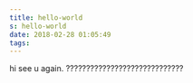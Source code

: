 ```yaml
---
title: hello-world
s: hello-world
date: 2018-02-28 01:05:49
tags:
---
```

hi see u again.
?????????????????????????????
